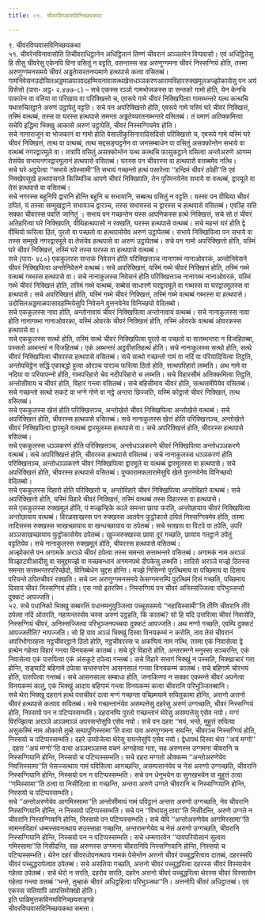 ```yaml
---
title: ०९. चीवरविप्पवासविनिच्छयकथा

---
```

९. चीवरविप्पवासविनिच्छयकथा  
५१. चीवरेनविनावासोति तिचीवराधिट्ठानेन अधिट्ठितानं तिण्णं चीवरानं अञ्‍ञतरेन विप्पवासो। एवं अधिट्ठितेसु हि तीसु चीवरेसु एकेनपि विना वसितुं न वट्टति, वसन्तस्स सह अरुणुग्गमना चीवरं निस्सग्गियं होति, तस्मा अरुणुग्गमनसमये चीवरं अड्ढतेय्यरतनप्पमाणे हत्थपासे कत्वा वसितब्बं। गामनिवेसनउदोसितअड्डमाळपासादहम्मियनावासत्थखेत्तधञ्‍ञकरणआरामविहाररुक्खमूलअज्झोकासेसु पन अयं विसेसो (पारा॰ अट्ठ॰ २.४७७-८) – सचे एकस्स रञ्‍ञो गामभोजकस्स वा सन्तको गामो होति, येन केनचि पाकारेन वा वतिया वा परिखाय वा परिक्खित्तो च, एवरूपे गामे चीवरं निक्खिपित्वा गामब्भन्तरे यत्थ कत्थचि यथारुचितट्ठाने अरुणं उट्ठापेतुं वट्टति। सचे पन अपरिक्खित्तो होति, एवरूपे गामे यस्मिं घरे चीवरं निक्खित्तं, तस्मिं वत्थब्बं, तस्स वा घरस्स हत्थपासे समन्ता अड्ढतेय्यरतनब्भन्तरे वसितब्बं। तं पमाणं अतिक्‍कमित्वा सचेपि इद्धिमा भिक्खु आकासे अरुणं उट्ठापेति, चीवरं निस्सग्गियमेव होति।  
सचे नानाराजूनं वा भोजकानं वा गामो होति वेसालीकुसिनारादिसदिसो परिक्खित्तो च, एवरूपे गामे यस्मिं घरे चीवरं निक्खित्तं, तत्थ वा वत्थब्बं, तत्थ सद्दसङ्घट्टनेन वा जनसम्बाधेन वा वसितुं असक्‍कोन्तेन सभाये वा वत्थब्बं नगरद्वारमूले वा। तत्रापि वसितुं असक्‍कोन्तेन यत्थ कत्थचि फासुकट्ठाने वसित्वा अन्तोअरुणे आगम्म तेसंयेव सभायनगरद्वारमूलानं हत्थपासे वसितब्बं। घरस्स पन चीवरस्स वा हत्थपासे वत्तब्बमेव नत्थि।  
सचे घरे अट्ठपेत्वा ‘‘सभाये ठपेस्सामी’’ति सभायं गच्छन्तो हत्थं पसारेत्वा ‘‘हन्दिमं चीवरं ठपेही’’ति एवं निक्खेपसुखे हत्थपासगते किस्मिञ्‍चि आपणे चीवरं निक्खिपति, तेन पुरिमनयेनेव सभाये वा वत्थब्बं, द्वारमूले वा तेसं हत्थपासे वा वसितब्बं।  
सचे नगरस्स बहूनिपि द्वारानि होन्ति बहूनि च सभायानि, सब्बत्थ वसितुं न वट्टति। यस्सा पन वीथिया चीवरं ठपितं, यं तस्सा सम्मुखट्ठाने सभायञ्‍च द्वारञ्‍च, तस्स सभायस्स च द्वारस्स च हत्थपासे वसितब्बं। एवञ्हि सति सक्‍का चीवरस्स पवत्तिं जानितुं । सभायं पन गच्छन्तेन यस्स आपणिकस्स हत्थे निक्खित्तं, सचे सो तं चीवरं अतिहरित्वा घरे निक्खिपति, वीथिहत्थपासो न रक्खति, घरस्स हत्थपासे वत्थब्बं। सचे महन्तं घरं होति द्वे वीथियो फरित्वा ठितं, पुरतो वा पच्छतो वा हत्थपासेयेव अरुणं उट्ठापेतब्बं। सभाये निक्खिपित्वा पन सभाये वा तस्स सम्मुखे नगरद्वारमूले वा तेसंयेव हत्थपासे वा अरुणं उट्ठापेतब्बं। सचे पन गामो अपरिक्खित्तो होति, यस्मिं घरे चीवरं निक्खित्तं, तस्मिं घरे तस्स घरस्स वा हत्थपासे वत्थब्बं।  
सचे (पारा॰ ४८०) एककुलस्स सन्तकं निवेसनं होति परिक्खित्तञ्‍च नानागब्भं नानाओवरकं, अन्तोनिवेसने चीवरं निक्खिपित्वा अन्तोनिवेसने वत्थब्बं। सचे अपरिक्खित्तं, यस्मिं गब्भे चीवरं निक्खित्तं होति, तस्मिं गब्भे वत्थब्बं गब्भस्स हत्थपासे वा। सचे नानाकुलस्स निवेसनं होति परिक्खित्तञ्‍च नानागब्भं नानाओवरकं, यस्मिं गब्भे चीवरं निक्खित्तं होति, तस्मिं गब्भे वत्थब्बं, सब्बेसं साधारणे घरद्वारमूले वा गब्भस्स वा घरद्वारमूलस्स वा हत्थपासे। सचे अपरिक्खित्तं होति, यस्मिं गब्भे चीवरं निक्खित्तं, तस्मिं गब्भे वत्थब्बं गब्भस्स वा हत्थपासे। उदोसितअड्डमाळपासादहम्मियेसुपि निवेसने वुत्तनयेनेव विनिच्छयो वेदितब्बो।  
सचे एककुलस्स नावा होति, अन्तोनावायं चीवरं निक्खिपित्वा अन्तोनावायं वत्थब्बं। सचे नानाकुलस्स नावा होति नानागब्भा नानाओवरका, यस्मिं ओवरके चीवरं निक्खित्तं होति, तस्मिं ओवरके वत्थब्बं ओवरकस्स हत्थपासे वा।  
सचे एककुलस्स सत्थो होति, तस्मिं सत्थे चीवरं निक्खिपित्वा पुरतो वा पच्छतो वा सत्तब्भन्तरा न विजहितब्बा, पस्सतो अब्भन्तरं न विजहितब्बं। एकं अब्भन्तरं अट्ठवीसतिहत्थं होति। सचे नानाकुलस्स सत्थो होति, सत्थे चीवरं निक्खिपित्वा चीवरस्स हत्थपासे वसितब्बं। सचे सत्थो गच्छन्तो गामं वा नदिं वा परियादियित्वा तिट्ठति, अन्तोपविट्ठेन सद्धिं एकाबद्धो हुत्वा ओरञ्‍च पारञ्‍च फरित्वा ठितो होति, सत्थपरिहारो लब्भति। अथ गामे वा नदिया वा परियापन्‍नो होति, गामपरिहारो चेव नदीपरिहारो च लब्भति। सचे विहारसीमं अतिक्‍कमित्वा तिट्ठति, अन्तोसीमाय च चीवरं होति, विहारं गन्त्वा वसितब्बं। सचे बहिसीमाय चीवरं होति, सत्थसमीपेयेव वसितब्बं। सचे गच्छन्तो सत्थो सकटे वा भग्गे गोणे वा नट्ठे अन्तरा छिज्‍जति, यस्मिं कोट्ठासे चीवरं निक्खित्तं, तत्थ वसितब्बं।  
सचे एककुलस्स खेत्तं होति परिक्खित्तञ्‍च, अन्तोखेत्ते चीवरं निक्खिपित्वा अन्तोखेत्ते वत्थब्बं। सचे अपरिक्खित्तं होति, चीवरस्स हत्थपासे वसितब्बं। सचे नानाकुलस्स खेत्तं होति परिक्खित्तञ्‍च, अन्तोखेत्ते चीवरं निक्खिपित्वा द्वारमूले वत्थब्बं द्वारमूलस्स हत्थपासे वा। सचे अपरिक्खित्तं होति, चीवरस्स हत्थपासे वसितब्बं।  
सचे एककुलस्स धञ्‍ञकरणं होति परिक्खित्तञ्‍च, अन्तोधञ्‍ञकरणे चीवरं निक्खिपित्वा अन्तोधञ्‍ञकरणे वत्थब्बं। सचे अपरिक्खित्तं होति, चीवरस्स हत्थपासे वसितब्बं। सचे नानाकुलस्स धञ्‍ञकरणं होति परिक्खित्तञ्‍च, अन्तोधञ्‍ञकरणे चीवरं निक्खिपित्वा द्वारमूले वा वत्थब्बं द्वारमूलस्स वा हत्थपासे। सचे अपरिक्खित्तं होति, चीवरस्स हत्थपासे वसितब्बं। पुप्फारामफलारामेसुपि खेत्ते वुत्तनयेनेव विनिच्छयो वेदितब्बो।  
सचे एककुलस्स विहारो होति परिक्खित्तो च, अन्तोविहारे चीवरं निक्खिपित्वा अन्तोविहारे वत्थब्बं। सचे अपरिक्खित्तो होति, यस्मिं विहारे चीवरं निक्खित्तं, तस्मिं वत्थब्बं तस्स विहारस्स वा हत्थपासे।  
सचे एककुलस्स रुक्खमूलं होति, यं मज्झन्हिके काले समन्ता छाया फरति, अन्तोछायाय चीवरं निक्खिपित्वा अन्तोछायाय वत्थब्बं। विरळसाखस्स पन रुक्खस्स आतपेन फुट्ठोकासे ठपितं निस्सग्गियमेव होति, तस्मा तादिसस्स रुक्खस्स साखच्छायाय वा खन्धच्छायाय वा ठपेतब्बं। सचे साखाय वा विटपे वा ठपेति, उपरि अञ्‍ञसाखच्छायाय फुट्ठोकासेयेव ठपेतब्बं। खुज्‍जरुक्खस्स छाया दूरं गच्छति, छायाय गतट्ठाने ठपेतुं वट्टतियेव। सचे नानाकुलस्स रुक्खमूलं होति, चीवरस्स हत्थपासे वसितब्बं।  
अज्झोकासे पन अगामके अरञ्‍ञे चीवरं ठपेत्वा तस्स समन्ता सत्तब्भन्तरे वसितब्बं। अगामकं नाम अरञ्‍ञं विञ्झाटवीआदीसु वा समुद्दमज्झे वा मच्छबन्धानं अगमनपथे दीपकेसु लब्भति। तादिसे अरञ्‍ञे मज्झे ठितस्स समन्ता सत्तब्भन्तरपरिच्छेदो, विनिब्बेधेन चुद्दस होन्ति। मज्झे निसिन्‍नो पुरत्थिमाय वा पच्छिमाय वा दिसाय परियन्ते ठपितचीवरं रक्खति। सचे पन अरुणुग्गमनसमये केसग्गमत्तम्पि पुरत्थिमं दिसं गच्छति, पच्छिमाय दिसाय चीवरं निस्सग्गियं होति। एस नयो इतरस्मिं। निस्सग्गियं पन चीवरं अनिस्सज्‍जित्वा परिभुञ्‍जन्तो दुक्‍कटं आपज्‍जति।  
५२. सचे पधानिको भिक्खु सब्बरत्तिं पधानमनुयुञ्‍जित्वा पच्‍चूससमये ‘‘नहायिस्सामी’’ति तीणि चीवरानि तीरे ठपेत्वा नदिं ओतरति, नहायन्तस्सेव चस्स अरुणं उट्ठहति, किं कातब्बं? सो हि यदि उत्तरित्वा चीवरं निवासेति, निस्सग्गियं चीवरं, अनिस्सज्‍जित्वा परिभुञ्‍जनपच्‍चया दुक्‍कटं आपज्‍जति। अथ नग्गो गच्छति, एवम्पि दुक्‍कटं आपज्‍जतीति? नापज्‍जति। सो हि याव अञ्‍ञं भिक्खुं दिस्वा विनयकम्मं न करोति, ताव तेसं चीवरानं अपरिभोगारहत्ता नट्ठचीवरट्ठाने ठितो होति, नट्ठचीवरस्स च अकप्पियं नाम नत्थि, तस्मा एकं निवासेत्वा द्वे हत्थेन गहेत्वा विहारं गन्त्वा विनयकम्मं कातब्बं। सचे दूरे विहारो होति, अन्तरामग्गे मनुस्सा सञ्‍चरन्ति, एकं निवासेत्वा एकं पारुपित्वा एकं अंसकूटे ठपेत्वा गन्तब्बं। सचे विहारे सभागं भिक्खुं न पस्सति, भिक्खाचारं गता होन्ति, सङ्घाटिं बहिगामे ठपेत्वा सन्तरुत्तरेन आसनसालं गन्त्वा विनयकम्मं कातब्बं। सचे बहिगामे चोरभयं होति, पारुपित्वा गन्तब्बं। सचे आसनसाला सम्बाधा होति, जनाकिण्णा न सक्‍का एकमन्ते चीवरं अपनेत्वा विनयकम्मं कातुं, एकं भिक्खुं आदाय बहिगामं गन्त्वा विनयकम्मं कत्वा चीवरानि परिभुञ्‍जितब्बानि।  
सचे थेरा भिक्खू दहरानं हत्थे पत्तचीवरं दत्वा मग्गं गच्छन्ता पच्छिमयामे सयितुकामा होन्ति, अत्तनो अत्तनो चीवरं हत्थपासे कत्वाव सयितब्बं। सचे गच्छन्तानंयेव असम्पत्तेसु दहरेसु अरुणं उग्गच्छति, चीवरं निस्सग्गियं होति, निस्सयो पन न पटिप्पस्सम्भति। दहरानम्पि पुरतो गच्छन्तानं थेरेसु असम्पत्तेसु एसेव नयो। मग्गं विरज्झित्वा अरञ्‍ञे अञ्‍ञमञ्‍ञं अपस्सन्तेसुपि एसेव नयो। सचे पन दहरा ‘‘मयं, भन्ते, मुहुत्तं सयित्वा असुकस्मिं नाम ओकासे तुम्हे सम्पापुणिस्सामा’’ति वत्वा याव अरुणुग्गमना सयन्ति, चीवरञ्‍च निस्सग्गियं होति, निस्सयो च पटिप्पस्सम्भति। दहरे उय्योजेत्वा थेरेसु सयन्तेसुपि एसेव नयो। द्वेधापथं दिस्वा थेरा ‘‘अयं मग्गो’’ , दहरा ‘‘अयं मग्गो’’ति वत्वा अञ्‍ञमञ्‍ञस्स वचनं अग्गहेत्वा गता, सह अरुणस्स उग्गमना चीवरानि च निस्सग्गियानि होन्ति, निस्सयो च पटिप्पस्सम्भति। सचे दहरा मग्गतो ओक्‍कम्म ‘‘अन्तोअरुणेयेव निवत्तिस्सामा’’ति भेसज्‍जत्थाय गामं पविसित्वा आगच्छन्ति, असम्पत्तानंयेव च नेसं अरुणो उग्गच्छति, चीवरानि निस्सग्गियानि होन्ति, निस्सयो पन न पटिप्पस्सम्भति। सचे पन धेनुभयेन वा सुनखभयेन वा मुहुत्तं ठत्वा ‘‘गमिस्सामा’’ति ठत्वा वा निसीदित्वा वा गच्छन्ति, अन्तरा अरुणे उग्गते चीवरानि च निस्सग्गियानि होन्ति, निस्सयो च पटिप्पस्सम्भति।  
सचे ‘‘अन्तोअरुणेयेव आगमिस्सामा’’ति अन्तोसीमायं गामं पविट्ठानं अन्तरा अरुणो उग्गच्छति, नेव चीवरानि निस्सग्गियानि होन्ति, न निस्सयो पटिप्पस्सम्भति। सचे पन ‘‘विभायतु तावा’’ति निसीदन्ति, अरुणे उग्गते न चीवरानि निस्सग्गियानि होन्ति, निस्सयो पन पटिप्पस्सम्भति। सचे येपि ‘‘अन्तोअरुणेयेव आगमिस्सामा’’ति सामन्तविहारं धम्मस्सवनत्थाय सउस्साहा गच्छन्ति, अन्तरामग्गेयेव च नेसं अरुणो उग्गच्छति, चीवरानि निस्सग्गियानि होन्ति, निस्सयो पन न पटिप्पस्सम्भति। सचे धम्मगारवेन ‘‘यावपरियोसानं सुत्वाव गमिस्सामा’’ति निसीदन्ति, सह अरुणस्स उग्गमना चीवरानिपि निस्सग्गियानि होन्ति, निस्सयो च पटिप्पस्सम्भति। थेरेन दहरं चीवरधोवनत्थाय गामकं पेसेन्तेन अत्तनो चीवरं पच्‍चुद्धरित्वाव दातब्बं, दहरस्सपि चीवरं पच्‍चुद्धरापेत्वाव ठपेतब्बं। सचे असतिया गच्छति, अत्तनो चीवरं पच्‍चुद्धरित्वा दहरस्स चीवरं विस्सासेन गहेत्वा ठपेतब्बं। सचे थेरो न सरति, दहरोव सरति, दहरेन अत्तनो चीवरं पच्‍चुद्धरित्वा थेरस्स चीवरं विस्सासेन गहेत्वा गन्त्वा वत्तब्बं ‘‘भन्ते, तुम्हाकं चीवरं अधिट्ठहित्वा परिभुञ्‍जथा’’ति। अत्तनोपि चीवरं अधिट्ठातब्बं। एवं एकस्स सतियापि आपत्तिमोक्खो होति।  
इति पाळिमुत्तकविनयविनिच्छयसङ्गहे  
चीवरविप्पवासविनिच्छयकथा समत्ता।  